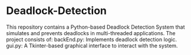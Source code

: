 # Deadlock-Detection
This repository contains a Python-based Deadlock Detection System that simulates and prevents deadlocks in multi-threaded applications. The project consists of:  backEnd.py: Implements deadlock detection logic.  gui.py: A Tkinter-based graphical interface to interact with the system. 
